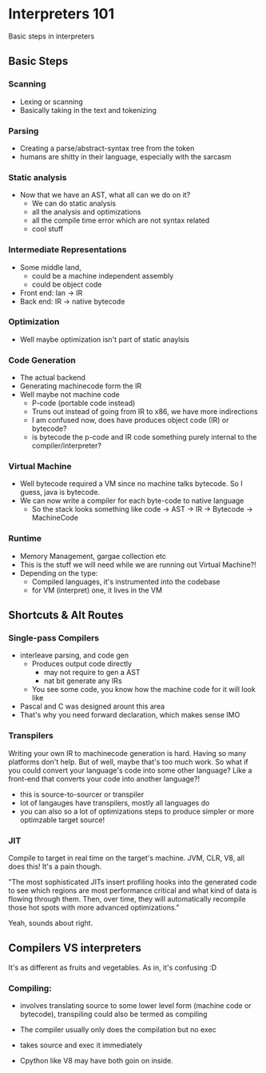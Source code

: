 # Interpreters 101
Basic steps in interpreters

## Basic Steps

### Scanning
- Lexing or scanning
- Basically taking in the text and tokenizing

### Parsing
- Creating a parse/abstract-syntax tree from the token
- humans are shitty in their language, especially with the sarcasm

### Static analysis
- Now that we have an AST, what all can we do on it?
    - We can do static analysis
    - all the analysis and optimizations
    - all the compile time error which are not syntax related
    - cool stuff

### Intermediate Representations
- Some middle land, 
    - could be a machine independent assembly
    - could be object code
- Front end: lan -> IR
- Back end: IR -> native bytecode

### Optimization
- Well maybe optimization isn't part of static anaylsis

### Code Generation
- The actual backend
- Generating machinecode form the IR
- Well maybe not machine code
    - P-code (portable code instead)
    - Truns out instead of going from IR to x86, we have more indirections
    - I am confused now, does have produces object code (IR) or bytecode?
    - is bytecode the p-code and IR code something purely internal to 
    the compiler/interpreter?

### Virtual Machine
- Well bytecode required a VM since no machine talks bytecode. So I guess,
java is bytecode.
- We can now write a compiler for each byte-code to native language
    - So the stack looks something like code -> AST -> IR -> Bytecode -> MachineCode

### Runtime
- Memory Management, gargae collection etc 
- This is the stuff we will need while we are running out Virtual Machine?!
- Depending on the type:
    - Compiled languages, it's instrumented into the codebase
    - for VM (interpret) one, it lives in the VM

## Shortcuts & Alt Routes

### Single-pass Compilers
- interleave parsing, and code gen
    - Produces output code directly
        - may not require to gen a AST
        - nat bit generate any  IRs
    - You see some code, you know how the machine code for it will look like
- Pascal and C was designed arount this area
- That's why you need forward declaration, which makes sense IMO

### Transpilers
Writing your own IR to machinecode generation is hard. Having 
so many platforms don't help. 
But of well, maybe that's too much work. So what if you could 
convert your language's code into some other language? Like a front-end
that converts your code into another language?!
- this is source-to-sourcer or transpiler
- lot of langauges have transpilers, mostly all languages do
- you can also so a lot of optimizations steps to produce simpler or
more optimzable target source!

### JIT
Compile to target in real time on the target's machine. JVM, CLR,
V8, all does this! It's a pain though.

"The most sophisticated JITs insert profiling hooks into the generated
code to see which regions are most performance critical and what kind
of data is flowing through them. Then, over time, they will
automatically recompile those hot spots with more advanced optimizations."

Yeah, sounds about right.

## Compilers VS interpreters
It's as different as fruits and vegetables. As in, it's confusing :D

### Compiling:
- involves translating source to some lower level form (machine code
or bytecode), transpiling could also be termed as compiling
- The compiler usually only does the compilation but no exec
- takes source and exec it immediately

- Cpython like V8 may have both goin on inside.

